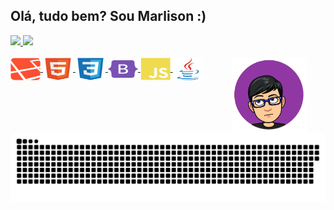 ## Olá, tudo bem? Sou Marlison :)
 <div>
  <a href="https://github.com/kanashi-br">
  <img height="180em" src="https://github-readme-stats.vercel.app/api?username=kanashi-br&show_icons=true&theme=nightowl&include_all_commits=true&count_private=true"/>
  <img height="180em" src="https://github-readme-stats.vercel.app/api/top-langs/?username=kanashi-br&layout=compact&langs_count=16&theme=nightowl"/>
</div>
 
<div style="display: inline_block"><br>
  <img title="Laravel" align="center" alt="Laravel" height="36" width="48" src="https://raw.githubusercontent.com/devicons/devicon/master/icons/laravel/laravel-plain.svg">
  <img title="HTML5" align="center" alt="HTML" height="36" width="48" src="https://raw.githubusercontent.com/devicons/devicon/master/icons/html5/html5-original.svg">
  <img title="CSS3" align="center" alt="CSS" height="36" width="48" src="https://raw.githubusercontent.com/devicons/devicon/master/icons/css3/css3-original.svg">
  <img title="Bootstrap" align="center" alt="Bootstrap" height="36" width="48" src="https://raw.githubusercontent.com/devicons/devicon/master/icons/bootstrap/bootstrap-plain.svg">
  <img title="JavaScript" align="center" alt="JavaScript" height="36" width="48" src="https://raw.githubusercontent.com/devicons/devicon/master/icons/javascript/javascript-plain.svg">
  <img title="Java" align="center" alt="Java" height="36" width="48" src="https://raw.githubusercontent.com/devicons/devicon/master/icons/java/java-original.svg">
  <!-- <img title="Ionic" align="center" alt="Ionic" height="36" width="48" src="https://raw.githubusercontent.com/devicons/devicon/master/icons/ionic/ionic-original.svg"> -->
  <img title="Eu" align="right" alt="Eu" height="120" style="padding-right: 30px"  src="me.png">  
</div>

 ##

<div> 

  ![Snake animation](https://github.com/kanashi-br/kanashi-br/blob/output/github-contribution-grid-snake.svg)
 
</div>
